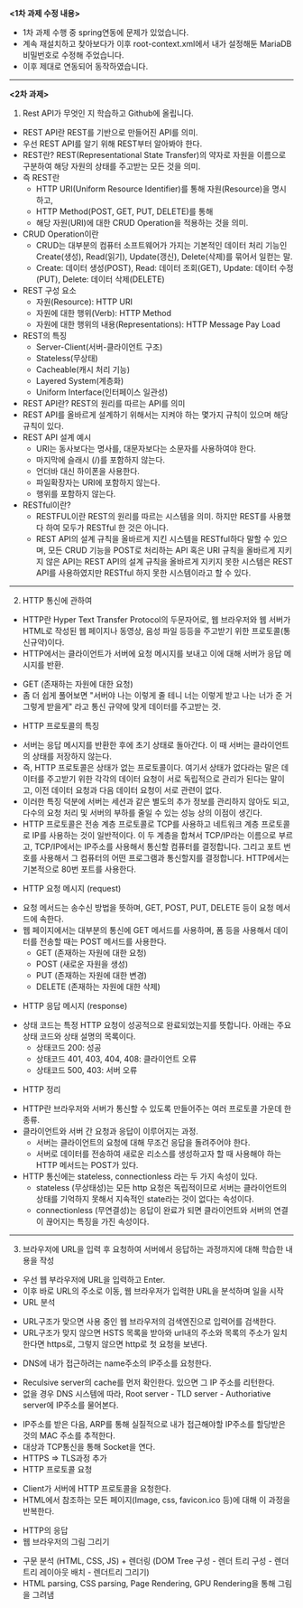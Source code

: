 **<1차 과제 수정 내용>**
 - 1차 과제 수행 중 spring연동에 문제가 있었습니다.
 - 계속 재설치하고 찾아보다가 이후 root-context.xml에서 내가 설정해둔 MariaDB 비밀번호로 수정해 주었습니다.
 - 이후 제대로 연동되어 동작하였습니다.

<hr/>

**<2차 과제>**

1.	Rest API가 무엇인 지 학습하고 Github에 올립니다.
  - REST API란 REST를 기반으로 만들어진 API를 의미. 
  - 우선 REST API를 알기 위해 REST부터 알아봐야 한다.
  - REST란? REST(Representational State Transfer)의 약자로 자원을 이름으로 구분하여 해당 자원의 상태를 주고받는 모든 것을 의미.
  - 즉 REST란 
    * HTTP URI(Uniform Resource Identifier)를 통해 자원(Resource)을 명시하고,
    * HTTP Method(POST, GET, PUT, DELETE)를 통해
    * 해당 자원(URI)에 대한 CRUD Operation을 적용하는 것을 의미.
  - CRUD Operation이란
    * CRUD는 대부분의 컴퓨터 소프트웨어가 가지는 기본적인 데이터 처리 기능인 Create(생성), Read(읽기), Update(갱신), Delete(삭제)를 묶어서 일컫는 말.
    * Create: 데이터 생성(POST), Read: 데이터 조회(GET), Update: 데이터 수정(PUT), Delete: 데이터 삭제(DELETE)
  - REST 구성 요소
    * 자원(Resource): HTTP URI
    * 자원에 대한 행위(Verb): HTTP Method
    * 자원에 대한 행위의 내용(Representations): HTTP Message Pay Load
  - REST의 특징
    * Server-Client(서버-클라이언트 구조)
    * Stateless(무상태)
    * Cacheable(캐시 처리 기능)
    * Layered System(계층화)
    * Uniform Interface(인터페이스 일관성)
  - REST API란? REST의 원리를 따르는 API를 의미
  - REST API를 올바르게 설계하기 위해서는 지켜야 하는 몇가지 규칙이 있으며 해당 규칙이 있다.
  - REST API 설계 예시
    * URI는 동사보다는 명사를, 대문자보다는 소문자를 사용하여야 한다.
    * 마지막에 슬래시 (/)를 포함하지 않는다.
    * 언더바 대신 하이폰을 사용한다.
    * 파일확장자는 URI에 포함하지 않는다.
    * 행위를 포함하지 않는다.
  - RESTful이란?
    * RESTFUL이란 REST의 원리를 따르는 시스템을 의미. 하지만 REST를 사용했다 하여 모두가 RESTful 한 것은 아니다.
    * REST API의 설계 규칙을 올바르게 지킨 시스템을 RESTful하다 말할 수 있으며, 모든 CRUD 기능을 POST로 처리하는 API 혹은 URI 규칙을 올바르게 지키지 않은 API는 REST API의 설계 규칙을 올바르게 지키지 못한 시스템은 REST API를 사용하였지만 RESTful 하지 못한 시스템이라고 할 수 있다.

<hr/>

2.	HTTP 통신에 관하여
- HTTP란 Hyper Text Transfer Protocol의 두문자어로, 웹 브라우저와 웹 서버가 HTML로 작성된 웹 페이지나 동영상, 음성 파일 등등을 주고받기 위한 프로토콜(통신규약)이다.
-	HTTP에서는 클라이언트가 서버에 요청 메시지를 보내고 이에 대해 서버가 응답 메시지를 반환.
  +	GET (존재하는 자원에 대한 요청)
  +	좀 더 쉽게 풀어보면 "서버야 나는 이렇게 줄 테니 너는 이렇게 받고 나는 너가 준 거 그렇게 받을게" 라고 통신 규약에 맞게 데이터를 주고받는 것.
-	HTTP 프로토콜의 특징
  * 서버는 응답 메시지를 반환한 후에 초기 상태로 돌아간다. 이 때 서버는 클라이언트의 상태를 저장하지 않는다.
  * 즉, HTTP 프로토콜은 상태가 없는 프로토콜이다. 여기서 상태가 없다라는 말은 데이터를 주고받기 위한 각각의 데이터 요청이 서로 독립적으로 관리가 된다는 말이고, 이전 데이터 요청과 다음 데이터 요청이 서로 관련이 없다.
  * 이러한 특징 덕분에 서버는 세션과 같은 별도의 추가 정보를 관리하지 않아도 되고, 다수의 요청 처리 및 서버의 부하를 줄일 수 있는 성능 상의 이점이 생긴다.
  * HTTP 프로토콜은 전송 계층 프로토콜로 TCP를 사용하고 네트워크 계층 프로토콜로 IP를 사용하는 것이 일반적이다.
이 두 계층을 합쳐서 TCP/IP라는 이름으로 부르고, TCP/IP에서는 IP주소를 사용해서 통신할 컴퓨터를 결정합니다. 그리고 포트 번호를 사용해서 그 컴퓨터의 어떤 프로그램과 통신할지를 결정합니다. HTTP에서는 기본적으로 80번 포트를 사용한다.
-	HTTP 요청 메시지 (request)
  * 요청 메서드는 송수신 방법을 뜻하며, GET, POST, PUT, DELETE 등이 요청 메서드에 속한다.
  * 웹 페이지에서는 대부분의 통신에 GET 메서드를 사용하며, 폼 등을 사용해서 데이터를 전송할 때는 POST 메서드를 사용한다.
    +	GET (존재하는 자원에 대한 요청)
    +	POST (새로운 자원을 생성)
    +	PUT (존재하는 자원에 대한 변경)
    +	DELETE (존재하는 자원에 대한 삭제)
-	HTTP 응답 메시지 (response)
  * 상태 코드는 특정 HTTP 요청이 성공적으로 완료되었는지를 뜻합니다. 아래는 주요 상태 코드와 상태 설명의 목록이다.
    +	상태코드 200: 성공
    +	상태코드 401, 403, 404, 408: 클라이언트 오류
    +	상태코드 500, 403: 서버 오류
-	HTTP 정리
  * HTTP란 브라우저와 서버가 통신할 수 있도록 만들어주는 여러 프로토콜 가운데 한 종류. 
  * 클라이언트와 서버 간 요청과 응답이 이루어지는 과정.
    +	서버는 클라이언트의 요청에 대해 무조건 응답을 돌려주어야 한다.
    +	서버로 데이터를 전송하여 새로운 리소스를 생성하고자 할 때 사용해야 하는 HTTP 메서드는 POST가 있다.
  * HTTP 통신에는 stateless, connectionless 라는 두 가지 속성이 있다.
    +	stateless (무상태성)는 모든 http 요청은 독립적이므로 서버는 클라이언트의 상태를 기억하지 못해서 지속적인 state라는 것이 없다는 속성이다.
    +	connectionless (무연결성)는 응답이 완료가 되면 클라이언트와 서버의 연결이 끊어지는 특징을 가진 속성이다.

<hr/>

3.	브라우저에 URL을 입력 후 요청하여 서버에서 응답하는 과정까지에 대해 학습한 내용을 작성
-	우선 웹 부라우저에 URL을 입력하고 Enter.
-	이후 바로 URL의 주소로 이동, 웹 브라우저가 입력한 URL을 분석하며 일을 시작
-	URL 분석
  * URL구조가 맞으면 사용 중인 웹 브라우저의 검색엔진으로 입력어를 검색한다.
  * URL구조가 맞지 않으면 HSTS 목록을 받아와 url내의 주소와 목록의 주소가 일치한다면 https로, 그렇지 않으면 http로 첫 요청을 보낸다.
-	DNS에 내가 접근하려는 name주소의 IP주소를 요청한다.
  * Reculsive server의 cache를 먼저 확인한다. 있으면 그 IP 주소를 리턴한다.
  * 없을 경우 DNS 시스템에 따라, Root server - TLD server - Authoriative server에 IP주소를 물어본다.
-	IP주소를 받은 다음, ARP를 통해 실질적으로 내가 접근해야할 IP주소를 할당받은 것의 MAC 주소를 추적한다.
-	대상과 TCP통신을 통해 Socket을 연다.
-	HTTPS => TLS과정 추가
-	HTTP 프로토콜 요청
  * Client가 서버에 HTTP 프로토콜을 요청한다.
  * HTML에서 참조하는 모든 페이지(Image, css, favicon.ico 등)에 대해 이 과정을 반복한다.
-	HTTP의 응답
-	웹 브라우저의 그림 그리기
  *	구문 분석 (HTML, CSS, JS) + 렌더링 (DOM Tree 구성 - 렌더 트리 구성 - 렌더트리 레이아웃 배치 - 렌더트리 그리기)
  *	HTML parsing, CSS parsing, Page Rendering, GPU Rendering을 통해 그림을 그려냄
